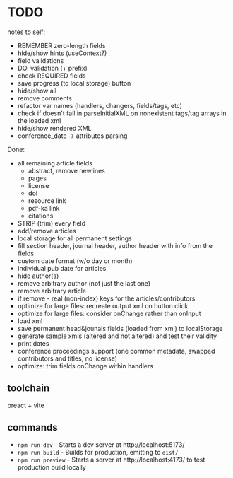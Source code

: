 # TODO

notes to self:

- REMEMBER zero-length fields
- hide/show hints (useContext?)
- field validations
- DOI validation (+ prefix)
- check REQUIRED fields
- save progress (to local storage) button
- hide/show all
- remove comments
- refactor var names (handlers, changers, fields/tags, etc)
- check if doesn't fail in parseInitialXML on nonexistent tags/tag arrays in the loaded xml
- hide/show rendered XML
- conference_date -> attributes parsing

Done:

- all remaining article fields
  - abstract, remove newlines
  - pages
  - license
  - doi
  - resource link
  - pdf-ka link
  - citations
- STRIP (trim) every field
- add/remove articles
- local storage for all permanent settings
- fill section header, journal header, author header with info from the fields
- custom date format (w/o day or month)
- individual pub date for articles
- hide author(s)
- remove arbitrary author (not just the last one)
- remove arbitrary article
- if remove - real (non-index) keys for the articles/contributors
- optimize for large files: recreate output xml on button click
- optimize for large files: consider onChange rather than onInput
- load xml
- save permanent head&jounals fields (loaded from xml) to localStorage
- generate sample xmls (altered and not altered) and test their validity
- print dates
- conference proceedings support (one common metadata, swapped contributors and titles, no license)
- optimize: trim fields onChange within handlers

## toolchain

preact + vite

## commands

- `npm run dev` - Starts a dev server at http://localhost:5173/
- `npm run build` - Builds for production, emitting to `dist/`
- `npm run preview` - Starts a server at http://localhost:4173/ to test production build locally